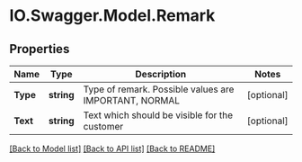 # IO.Swagger.Model.Remark
## Properties

Name | Type | Description | Notes
------------ | ------------- | ------------- | -------------
**Type** | **string** | Type of remark. Possible values are IMPORTANT, NORMAL | [optional] 
**Text** | **string** | Text which should be visible for the customer | [optional] 

[[Back to Model list]](../README.md#documentation-for-models) [[Back to API list]](../README.md#documentation-for-api-endpoints) [[Back to README]](../README.md)

